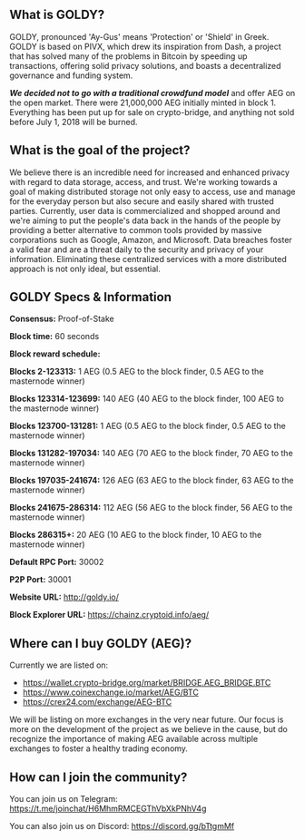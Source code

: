 ## What is GOLDY?

GOLDY, pronounced 'Ay-Gus' means 'Protection' or 'Shield' in Greek. GOLDY is based on PIVX, which drew its inspiration from Dash, a project that has solved many of the problems in Bitcoin by speeding up transactions, offering solid privacy solutions, and boasts a decentralized governance and funding system.

___We decided not to go with a traditional crowdfund model___ and offer AEG on the open market.  There were 21,000,000 AEG initially minted in block 1.  Everything has been put up for sale on crypto-bridge, and anything not sold before July 1, 2018 will be burned.

## What is the goal of the project?

We believe there is an incredible need for increased and enhanced privacy with regard to data storage, access, and trust.  We're working towards a goal of making distributed storage not only easy to access, use and manage for the everyday person but also secure and easily shared with trusted parties.  Currently, user data is commercialized and shopped around and we're aiming to put the people's data back in the hands of the people by providing a better alternative to common tools provided by massive corporations such as Google, Amazon, and Microsoft.  Data breaches foster a valid fear and are a threat daily to the security and privacy of your information.  Eliminating these centralized services with a more distributed approach is not only ideal, but essential.

## GOLDY Specs & Information

**Consensus:** Proof-of-Stake

**Block time:** 60 seconds

**Block reward schedule:**

**Blocks 2-123313:** 1 AEG (0.5 AEG to the block finder, 0.5 AEG to the masternode winner)

**Blocks 123314-123699:** 140 AEG (40 AEG to the block finder, 100 AEG to the masternode winner)

**Blocks 123700-131281:** 1 AEG (0.5 AEG to the block finder, 0.5 AEG to the masternode winner)

**Blocks 131282-197034:** 140 AEG (70 AEG to the block finder, 70 AEG to the masternode winner)

**Blocks 197035-241674:** 126 AEG (63 AEG to the block finder, 63 AEG to the masternode winner)

**Blocks 241675-286314:** 112 AEG (56 AEG to the block finder, 56 AEG to the masternode winner)

**Blocks 286315+:** 20 AEG (10 AEG to the block finder, 10 AEG to the masternode winner)

**Default RPC Port:** 30002

**P2P Port:** 30001

**Website URL:** http://goldy.io/

**Block Explorer URL:** https://chainz.cryptoid.info/aeg/

## Where can I buy GOLDY (AEG)?

Currently we are listed on:

- https://wallet.crypto-bridge.org/market/BRIDGE.AEG_BRIDGE.BTC
- https://www.coinexchange.io/market/AEG/BTC
- https://crex24.com/exchange/AEG-BTC

We will be listing on more exchanges in the very near future.  Our focus is more on the development of the project as we believe in the cause, but do recognize the importance of making AEG available across multiple exchanges to foster a healthy trading economy.

## How can I join the community?

You can join us on Telegram: https://t.me/joinchat/H6MhmRMCEGThVbXkPNhV4g

You can also join us on Discord: https://discord.gg/bTtgmMf
